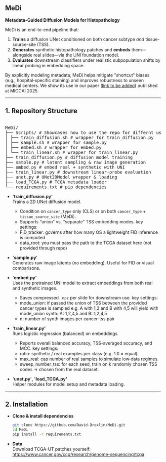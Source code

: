 ## MeDi

**Metadata-Guided Diffusion Models for Histopathology**

MeDi is an end-to-end pipeline that:

1. **Trains** a diffusion UNet conditioned on both cancer subtype _and_ tissue-source-site (TSS).
2. **Generates** synthetic histopathology patches and **embeds** them—alongside real slides—via the UNI foundation model.
3. **Evaluates** downstream classifiers under realistic subpopulation shifts by linear probing in embedding space.

By explicitly modeling metadata, MeDi helps mitigate "shortcut" biases (e.g., hospital-specific staining) and improves robustness to unseen medical centers. We show its use in our paper ([link to be added](#)) published at MICCAI 2025.

---

## 1. Repository Structure
<pre> 
MeDi/
├── Scripts/ # Showcases how to use the repo for differnt use-cases
│ ├── train_diffusion.sh # wrapper for train_diffusion.py
│ ├── sample.sh # wrapper for sample.py
│ ├── embed.sh # wrapper for embed.py
│ └── train_linear.sh # wrapper for train_linear.py
├── train_diffusion.py # diffusion model training
├── sample.py # latent sampling & raw image generation
├── embed.py # embed real + synthetic with UNI
├── train_linear.py # downstream linear‐probe evaluation
├── unet.py # UNet2DModel wrapper & loading
├── load_TCGA.py # TCGA metadata loader
└── requirements.txt # pip dependencies
</pre>

- **'train_diffusion.py'**  
  Trains a 2D UNet diffusion model.  
  - Condition on `cancer_type` only (CLS) or on both `cancer_type` + `tissue_source_site` (MeDi).  
  - Supports “union” vs. “separate” TSS embedding modes.
  key settings:
  - FID_tracker: governs after how many OS a lightweight FID inference is computed
  - data_root: you must pass the path to the TCGA dataset here (not provided through repo)

- **'sample.py'**  
  Generates raw image latents (no embedding). Useful for FID or visual comparisons.

- **'embed.py'**  
  Uses the pretrained UNI model to extract embeddings from both real and synthetic images.  
  - Saves compressed `.npz` per slide for downstream use.
  key settings:
  - mode_union: if passed the union of TSS between the provided cancer types is sampled e.g. A with 1,2 and B with 4,5 will yield with mode_union synth: A: 1,2,4,5 and B: 1,2,4,5
  - n: number of synth images per cancer-tss pair 

- **'train_linear.py'**  
  Runs logistic regression (balanced) on embeddings.  
  - Reports overall balanced accuracy, TSS-averaged accuracy, and MCC.
  key settings:  
  - ratio: synthetic / real examples per class (e.g. 1.0 = equal).
  - max_real: cap number of real samples to simulate low‐data regimes.
  - sweep_number_tss: for each seed, train on k randomly chosen TSS codes -> chosen from the real dataset.

- **'unet.py'**, **'load_TCGA.py'**  
  Helper modules for model setup and metadata loading.

---

## 2. Installation

- **Clone & install dependencies**  
  ```bash
  git clone https://github.com/David-Drexlin/MeDi.git
  cd MeDi
  pip install -r requirements.txt
  ``` 
- **Data**  
  Download TCGA-UT patches yourself:  
  https://www.cancer.gov/ccg/research/genome-sequencing/tcga
